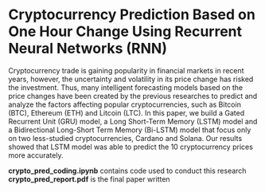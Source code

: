 # Cryptocurrency Prediction Based on One Hour Change Using Recurrent Neural Networks (RNN)

Cryptocurrency trade is gaining popularity in financial markets in recent years, however, the uncertainty and volatility in its price change has risked the investment. Thus, many intelligent forecasting models based on the price changes have been created by the previous researches to predict and analyze the factors affecting popular cryptocurrencies, such as Bitcoin (BTC), Ethereum (ETH) and Litcoin (LTC). In this paper, we build a Gated Recurrent Unit (GRU) model, a Long Short-Term Memory (LSTM) model and a Bidirectional Long-Short Term Memory (Bi-LSTM) model that focus only on two less-studied cryptocurrencies, Cardano and Solana. Our results showed that LSTM model was able to predict the 10 cryptocurrency prices more accurately.

**crypto_pred_coding.ipynb** contains code used to conduct this research \
**crypto_pred_report.pdf** is the final paper written
